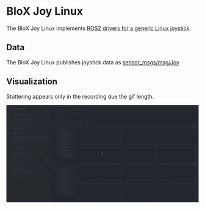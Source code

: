 # BloX Joy Linux

The BloX Joy Linux implements [ROS2 drivers for a generic Linux joystick](https://github.com/ros-drivers/joystick_drivers).

## Data

The BloX Joy Linux publishes joystick data as [sensor_msgs/msg/Joy](http://docs.ros.org/en/api/sensor_msgs/html/msg/Joy.html)

## Visualization

Stuttering appears only in the recording due the gif length.

![](resources/visualization.gif)

